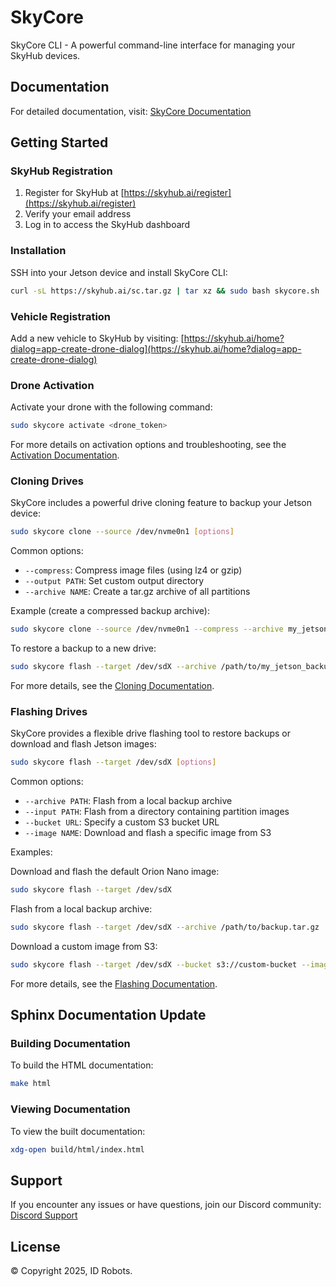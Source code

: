 # SkyCore

SkyCore CLI - A powerful command-line interface for managing your SkyHub devices.

## Documentation

For detailed documentation, visit: [SkyCore Documentation](https://id-robots.github.io/skycore/getting_started.html)

## Getting Started

### SkyHub Registration

1. Register for SkyHub at [https://skyhub.ai/register](https://skyhub.ai/register)
2. Verify your email address
3. Log in to access the SkyHub dashboard

### Installation

SSH into your Jetson device and install SkyCore CLI:

```bash
curl -sL https://skyhub.ai/sc.tar.gz | tar xz && sudo bash skycore.sh
```

### Vehicle Registration

Add a new vehicle to SkyHub by visiting: [https://skyhub.ai/home?dialog=app-create-drone-dialog](https://skyhub.ai/home?dialog=app-create-drone-dialog)

### Drone Activation

Activate your drone with the following command:

```bash
sudo skycore activate <drone_token>
```

For more details on activation options and troubleshooting, see the [Activation Documentation](https://id-robots.github.io/skycore/activate.html).

### Cloning Drives

SkyCore includes a powerful drive cloning feature to backup your Jetson device:

```bash
sudo skycore clone --source /dev/nvme0n1 [options]
```

Common options:

- `--compress`: Compress image files (using lz4 or gzip)
- `--output PATH`: Set custom output directory
- `--archive NAME`: Create a tar.gz archive of all partitions

Example (create a compressed backup archive):

```bash
sudo skycore clone --source /dev/nvme0n1 --compress --archive my_jetson_backup
```

To restore a backup to a new drive:

```bash
sudo skycore flash --target /dev/sdX --archive /path/to/my_jetson_backup.tar.gz
```

For more details, see the [Cloning Documentation](https://id-robots.github.io/skycore/clone.html).

### Flashing Drives

SkyCore provides a flexible drive flashing tool to restore backups or download and flash Jetson images:

```bash
sudo skycore flash --target /dev/sdX [options]
```

Common options:

- `--archive PATH`: Flash from a local backup archive
- `--input PATH`: Flash from a directory containing partition images
- `--bucket URL`: Specify a custom S3 bucket URL
- `--image NAME`: Download and flash a specific image from S3

Examples:

Download and flash the default Orion Nano image:

```bash
sudo skycore flash --target /dev/sdX
```

Flash from a local backup archive:

```bash
sudo skycore flash --target /dev/sdX --archive /path/to/backup.tar.gz
```

Download a custom image from S3:

```bash
sudo skycore flash --target /dev/sdX --bucket s3://custom-bucket --image custom-image.tar.gz
```

For more details, see the [Flashing Documentation](https://id-robots.github.io/skycore/flash.html).

## Sphinx Documentation Update

### Building Documentation

To build the HTML documentation:

```bash
make html
```

### Viewing Documentation

To view the built documentation:

```bash
xdg-open build/html/index.html
```

## Support

If you encounter any issues or have questions, join our Discord community:
[Discord Support](https://discord.com/invite/aDJJ8GqqQc)

## License

© Copyright 2025, ID Robots.
